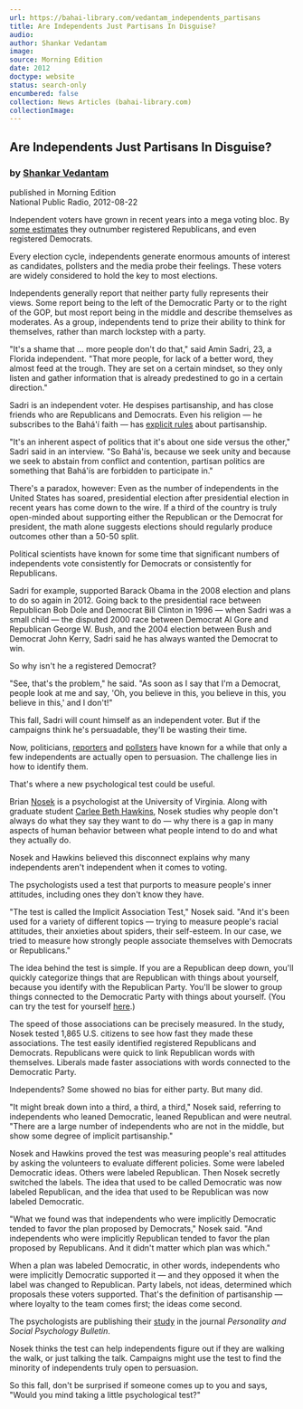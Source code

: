 ```yaml
---
url: https://bahai-library.com/vedantam_independents_partisans
title: Are Independents Just Partisans In Disguise?
audio: 
author: Shankar Vedantam
image: 
source: Morning Edition
date: 2012
doctype: website
status: search-only
encumbered: false
collection: News Articles (bahai-library.com)
collectionImage: 
---
```



## Are Independents Just Partisans In Disguise?

### by [Shankar Vedantam](https://bahai-library.com/author/Shankar+Vedantam)

published in Morning Edition  
National Public Radio, 2012-08-22


Independent voters have grown in recent years into a mega voting bloc. By [some estimates](http://www.gallup.com/poll/151943/Record-High-Americans-Identify-Independents.aspx) they outnumber registered Republicans, and even registered Democrats.

Every election cycle, independents generate enormous amounts of interest as candidates, pollsters and the media probe their feelings. These voters are widely considered to hold the key to most elections.

Independents generally report that neither party fully represents their views. Some report being to the left of the Democratic Party or to the right of the GOP, but most report being in the middle and describe themselves as moderates. As a group, independents tend to prize their ability to think for themselves, rather than march lockstep with a party.

"It's a shame that ... more people don't do that," said Amin Sadri, 23, a Florida independent. "That more people, for lack of a better word, they almost feed at the trough. They are set on a certain mindset, so they only listen and gather information that is already predestined to go in a certain direction."

Sadri is an independent voter. He despises partisanship, and has close friends who are Republicans and Democrats. Even his religion — he subscribes to the Bahá'í faith — has [explicit rules](http://www.bahai.org/misc/politics) about partisanship.

"It's an inherent aspect of politics that it's about one side versus the other," Sadri said in an interview. "So Bahá'ís, because we seek unity and because we seek to abstain from conflict and contention, partisan politics are something that Bahá'ís are forbidden to participate in."

There's a paradox, however: Even as the number of independents in the United States has soared, presidential election after presidential election in recent years has come down to the wire. If a third of the country is truly open-minded about supporting either the Republican or the Democrat for president, the math alone suggests elections should regularly produce outcomes other than a 50-50 split.

Political scientists have known for some time that significant numbers of independents vote consistently for Democrats or consistently for Republicans.

Sadri for example, supported Barack Obama in the 2008 election and plans to do so again in 2012. Going back to the presidential race between Republican Bob Dole and Democrat Bill Clinton in 1996 — when Sadri was a small child — the disputed 2000 race between Democrat Al Gore and Republican George W. Bush, and the 2004 election between Bush and Democrat John Kerry, Sadri said he has always wanted the Democrat to win.

So why isn't he a registered Democrat?

"See, that's the problem," he said. "As soon as I say that I'm a Democrat, people look at me and say, 'Oh, you believe in this, you believe in this, you believe in this,' and I don't!"

This fall, Sadri will count himself as an independent voter. But if the campaigns think he's persuadable, they'll be wasting their time.

Now, politicians, [reporters](http://www.nytimes.com/2012/08/17/us/politics/pursuing-the-elusive-swing-voter.html?pagewanted=all) and [pollsters](http://www.washingtonpost.com/page/2010-2019/WashingtonPost/2012/08/21/National-Politics/Polling/release_120.xml) have known for a while that only a few independents are actually open to persuasion. The challenge lies in how to identify them.

That's where a new psychological test could be useful.

Brian [Nosek](http://projectimplicit.net/nosek/) is a psychologist at the University of Virginia. Along with graduate student [Carlee Beth Hawkins](http://people.virginia.edu/%7Ecbh2z/), Nosek studies why people don't always do what they say they want to do — why there is a gap in many aspects of human behavior between what people intend to do and what they actually do.

Nosek and Hawkins believed this disconnect explains why many independents aren't independent when it comes to voting.

The psychologists used a test that purports to measure people's inner attitudes, including ones they don't know they have.

"The test is called the Implicit Association Test," Nosek said. "And it's been used for a variety of different topics — trying to measure people's racial attitudes, their anxieties about spiders, their self-esteem. In our case, we tried to measure how strongly people associate themselves with Democrats or Republicans."

The idea behind the test is simple. If you are a Republican deep down, you'll quickly categorize things that are Republican with things about yourself, because you identify with the Republican Party. You'll be slower to group things connected to the Democratic Party with things about yourself. (You can try the test for yourself [here](https://implicit.harvard.edu/implicit/).)

The speed of those associations can be precisely measured. In the study, Nosek tested 1,865 U.S. citizens to see how fast they made these associations. The test easily identified registered Republicans and Democrats. Republicans were quick to link Republican words with themselves. Liberals made faster associations with words connected to the Democratic Party.

Independents? Some showed no bias for either party. But many did.

"It might break down into a third, a third, a third," Nosek said, referring to independents who leaned Democratic, leaned Republican and were neutral. "There are a large number of independents who are not in the middle, but show some degree of implicit partisanship."

Nosek and Hawkins proved the test was measuring people's real attitudes by asking the volunteers to evaluate different policies. Some were labeled Democratic ideas. Others were labeled Republican. Then Nosek secretly switched the labels. The idea that used to be called Democratic was now labeled Republican, and the idea that used to be Republican was now labeled Democratic.

"What we found was that independents who were implicitly Democratic tended to favor the plan proposed by Democrats," Nosek said. "And independents who were implicitly Republican tended to favor the plan proposed by Republicans. And it didn't matter which plan was which."

When a plan was labeled Democratic, in other words, independents who were implicitly Democratic supported it — and they opposed it when the label was changed to Republican. Party labels, not ideas, determined which proposals these voters supported. That's the definition of partisanship — where loyalty to the team comes first; the ideas come second.

The psychologists are publishing their [study](http://psp.sagepub.com/content/early/2012/08/08/0146167212452313.abstract) in the journal _Personality and Social Psychology Bulletin_.

Nosek thinks the test can help independents figure out if they are walking the walk, or just talking the talk. Campaigns might use the test to find the minority of independents truly open to persuasion.

So this fall, don't be surprised if someone comes up to you and says, "Would you mind taking a little psychological test?"